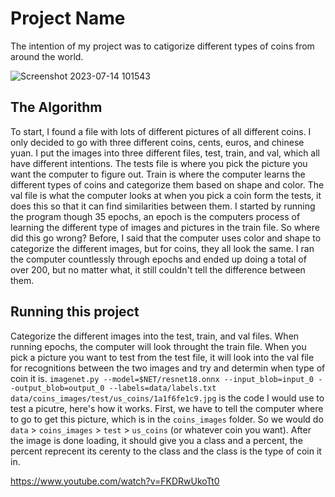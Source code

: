 # Project Name

The intention of my project was to catigorize different types of coins from around the world.

![Screenshot 2023-07-14 101543](https://github.com/GraysonFischer/Coin-Detection/assets/139392197/9005cb24-decf-445a-9ed9-50c0fefb4dc6)

## The Algorithm

To start, I found a file with lots of different pictures of all different coins. I only decided to go with three different coins, cents, euros, and chinese yuan. I put the images into three different files, test, train, and val, which all have different intentions. The tests file is where you pick the picture you want the computer to figure out. Train is where the computer learns the different types of coins and categorize them based on shape and color. The val file is what the computer looks at when you pick a coin form the tests, it does this so that it can find similarities between them. I started by running the program though 35 epochs, an epoch is the computers process of learning the different type of images and pictures in the train file. So where did this go wrong? Before, I said that the computer uses color and shape to categorize the different images, but for coins, they all look the same. I ran the computer countlessly through epochs and ended up doing a total of over 200, but no matter what, it still couldn't tell the difference between them.

## Running this project

Categorize the different images into the test, train, and val files. When running epochs, the computer will look throught the train file. When you pick a picture you want to test from the test file, it will look into the val file for recognitions between the two images and try and determin when type of coin it is. `imagenet.py --model=$NET/resnet18.onnx --input_blob=input_0 --output_blob=output_0 --labels=data/labels.txt data/coins_images/test/us_coins/1a1f6fe1c9.jpg` is the code I would use to test a picutre, here's how it works. First, we have to tell the computer where to go to get this picture, which is in the `coins_images` folder. So we would do `data` > `coins_images` > `test` > `us_coins` (or whatever coin you want). After the image is done loading, it should give you a class and a percent, the percent reprecent its cerenty to the class and the class is the type of coin it in.

https://www.youtube.com/watch?v=FKDRwUkoTt0
